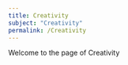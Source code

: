 ```yaml
---
title: Creativity
subject: "Creativity"
permalink: /Creativity
---
```


Welcome to the page of Creativity
